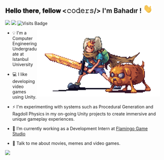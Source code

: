 ### <h2> 𝐇𝐞𝐥𝐥𝐨 𝐭𝐡𝐞𝐫𝐞, 𝐟𝐞𝐥𝐥𝐨𝐰 <𝚌𝚘𝚍𝚎𝚛𝚜/> I'm Bahadır ! <img src="https://raw.githubusercontent.com/ABSphreak/ABSphreak/master/gifs/Hi.gif" width="30px"></h2>

[<img src="https://img.shields.io/badge/linkedin-%230077B5.svg?&style=for-the-badge&logo=linkedin&logoColor=white" />](https://www.linkedin.com/in/bahadır-üçyıldız-741702126/)
[<img src ="https://img.shields.io/badge/Website-%23.svg?&style=for-the-badge&logo=&logoColor=white%22">](http://bahadirucyildiz.epizy.com/?i=1)
![Visits Badge](https://badges.pufler.dev/visits/pr2tik1/Solideizer?style=for-the-badge ) 


 <img align="right" src="https://github.com/selimdoyranli/selimdoyranli/blob/master/preview.gif" width="400" />


- 💡  I'm a Computer Engineering Undergraduate at Istanbul University

- 💻 I like developing video games using Unity.

- ⚡ I'm experimenting with systems such as Procedural Generation and 
  Ragdoll Physics in my on-going Unity projects to create immersive
  and unique gameplay experiences.

- 🌱 I’m currently working as a Development Intern at [Flamingo Game Studio](https://www.flamingo.gs/en/homepage/)

- 💬 Talk to me about movies, memes and video games.
<p align="left">
 <img src = "https://github-readme-stats.vercel.app/api?username=Solideizer&show_icons=true&theme=radical&line_height=25">
</p>
